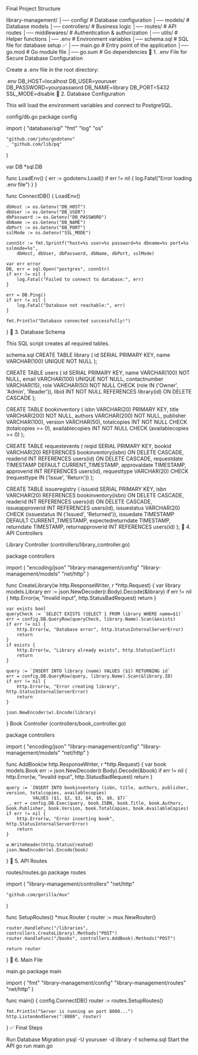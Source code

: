 Final Project Structure

library-management/
│── config/              # Database configuration
│── models/              # Database models
│── controllers/         # Business logic
│── routes/              # API routes
│── middlewares/         # Authentication & authorization
│── utils/               # Helper functions
│── .env                 # Environment variables
│── schema.sql           # SQL file for database setup ✅
│── main.go              # Entry point of the application
│── go.mod               # Go module file
│── go.sum               # Go dependencies
📌 1. .env File for Secure Database Configuration

Create a .env file in the root directory:

.env
DB_HOST=localhost
DB_USER=youruser
DB_PASSWORD=yourpassword
DB_NAME=library
DB_PORT=5432
SSL_MODE=disable
📌 2. Database Configuration

This will load the environment variables and connect to PostgreSQL.

config/db.go
package config

import (
    "database/sql"
    "fmt"
    "log"
    "os"

    "github.com/joho/godotenv"
    _ "github.com/lib/pq"
)

var DB *sql.DB

func LoadEnv() {
    err := godotenv.Load()
    if err != nil {
        log.Fatal("Error loading .env file")
    }
}

func ConnectDB() {
    LoadEnv()

    dbHost := os.Getenv("DB_HOST")
    dbUser := os.Getenv("DB_USER")
    dbPassword := os.Getenv("DB_PASSWORD")
    dbName := os.Getenv("DB_NAME")
    dbPort := os.Getenv("DB_PORT")
    sslMode := os.Getenv("SSL_MODE")

    connStr := fmt.Sprintf("host=%s user=%s password=%s dbname=%s port=%s sslmode=%s",
        dbHost, dbUser, dbPassword, dbName, dbPort, sslMode)

    var err error
    DB, err = sql.Open("postgres", connStr)
    if err != nil {
        log.Fatal("Failed to connect to database:", err)
    }

    err = DB.Ping()
    if err != nil {
        log.Fatal("Database not reachable:", err)
    }

    fmt.Println("Database connected successfully!")
}
📌 3. Database Schema

This SQL script creates all required tables.

schema.sql
CREATE TABLE library (
    id SERIAL PRIMARY KEY,
    name VARCHAR(100) UNIQUE NOT NULL
);

CREATE TABLE users (
    id SERIAL PRIMARY KEY,
    name VARCHAR(100) NOT NULL,
    email VARCHAR(100) UNIQUE NOT NULL,
    contactnumber VARCHAR(15),
    role VARCHAR(50) NOT NULL CHECK (role IN ('Owner', 'Admin', 'Reader')),
    libid INT NOT NULL REFERENCES library(id) ON DELETE CASCADE
);

CREATE TABLE bookinventory (
    isbn VARCHAR(20) PRIMARY KEY,
    title VARCHAR(200) NOT NULL,
    authors VARCHAR(200) NOT NULL,
    publisher VARCHAR(100),
    version VARCHAR(50),
    totalcopies INT NOT NULL CHECK (totalcopies >= 0),
    availablecopies INT NOT NULL CHECK (availablecopies >= 0)
);

CREATE TABLE requestevents (
    reqid SERIAL PRIMARY KEY,
    bookid VARCHAR(20) REFERENCES bookinventory(isbn) ON DELETE CASCADE,
    readerid INT REFERENCES users(id) ON DELETE CASCADE,
    requestdate TIMESTAMP DEFAULT CURRENT_TIMESTAMP,
    approvaldate TIMESTAMP,
    approverid INT REFERENCES users(id),
    requesttype VARCHAR(20) CHECK (requesttype IN ('Issue', 'Return'))
);

CREATE TABLE issueregistry (
    issueid SERIAL PRIMARY KEY,
    isbn VARCHAR(20) REFERENCES bookinventory(isbn) ON DELETE CASCADE,
    readerid INT REFERENCES users(id) ON DELETE CASCADE,
    issueapproverid INT REFERENCES users(id),
    issuestatus VARCHAR(20) CHECK (issuestatus IN ('Issued', 'Returned')),
    issuedate TIMESTAMP DEFAULT CURRENT_TIMESTAMP,
    expectedreturndate TIMESTAMP,
    returndate TIMESTAMP,
    returnapproverid INT REFERENCES users(id)
);
📌 4. API Controllers

Library Controller (controllers/library_controller.go)

package controllers

import (
    "encoding/json"
    "library-management/config"
    "library-management/models"
    "net/http"
)

func CreateLibrary(w http.ResponseWriter, r *http.Request) {
    var library models.Library
    err := json.NewDecoder(r.Body).Decode(&library)
    if err != nil {
        http.Error(w, "Invalid input", http.StatusBadRequest)
        return
    }

    var exists bool
    queryCheck := `SELECT EXISTS (SELECT 1 FROM library WHERE name=$1)`
    err = config.DB.QueryRow(queryCheck, library.Name).Scan(&exists)
    if err != nil {
        http.Error(w, "Database error", http.StatusInternalServerError)
        return
    }
    if exists {
        http.Error(w, "Library already exists", http.StatusConflict)
        return
    }

    query := `INSERT INTO library (name) VALUES ($1) RETURNING id`
    err = config.DB.QueryRow(query, library.Name).Scan(&library.ID)
    if err != nil {
        http.Error(w, "Error creating library", http.StatusInternalServerError)
        return
    }

    json.NewEncoder(w).Encode(library)
}
Book Controller (controllers/book_controller.go)

package controllers

import (
    "encoding/json"
    "library-management/config"
    "library-management/models"
    "net/http"
)

func AddBook(w http.ResponseWriter, r *http.Request) {
    var book models.Book
    err := json.NewDecoder(r.Body).Decode(&book)
    if err != nil {
        http.Error(w, "Invalid input", http.StatusBadRequest)
        return
    }

    query := `INSERT INTO bookinventory (isbn, title, authors, publisher, version, totalcopies, availablecopies) 
              VALUES ($1, $2, $3, $4, $5, $6, $7)`
    _, err = config.DB.Exec(query, book.ISBN, book.Title, book.Authors, book.Publisher, book.Version, book.TotalCopies, book.AvailableCopies)
    if err != nil {
        http.Error(w, "Error inserting book", http.StatusInternalServerError)
        return
    }

    w.WriteHeader(http.StatusCreated)
    json.NewEncoder(w).Encode(book)
}
📌 5. API Routes

routes/routes.go
package routes

import (
    "library-management/controllers"
    "net/http"

    "github.com/gorilla/mux"
)

func SetupRoutes() *mux.Router {
    router := mux.NewRouter()

    router.HandleFunc("/libraries", controllers.CreateLibrary).Methods("POST")
    router.HandleFunc("/books", controllers.AddBook).Methods("POST")

    return router
}
📌 6. Main File

main.go
package main

import (
    "fmt"
    "library-management/config"
    "library-management/routes"
    "net/http"
)

func main() {
    config.ConnectDB()
    router := routes.SetupRoutes()

    fmt.Println("Server is running on port 8080...")
    http.ListenAndServe(":8080", router)
}
✅ Final Steps

Run Database Migration
psql -U youruser -d library -f schema.sql
Start the API
go run main.go
